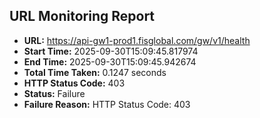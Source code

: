 ## URL Monitoring Report

- **URL:** https://api-gw1-prod1.fisglobal.com/gw/v1/health
- **Start Time:** 2025-09-30T15:09:45.817974
- **End Time:** 2025-09-30T15:09:45.942674
- **Total Time Taken:** 0.1247 seconds
- **HTTP Status Code:** 403
- **Status:** Failure
- **Failure Reason:** HTTP Status Code: 403

